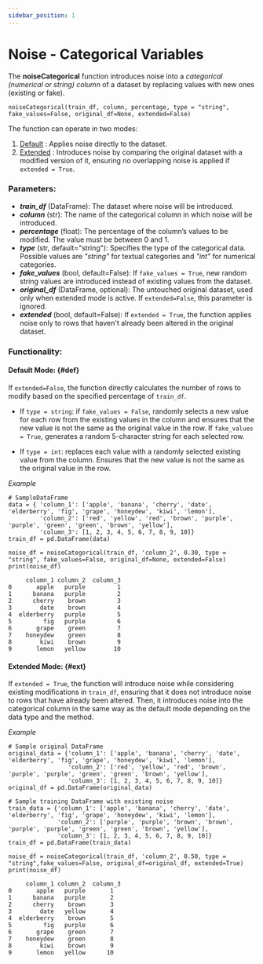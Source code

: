 ```yaml
---
sidebar_position: 1
---
```


# Noise - Categorical Variables

The **noiseCategorical** function introduces noise into a *categorical (numerical or string) column* of a dataset by replacing values with new ones (existing or fake). 

`noiseCategorical(train_df, column, percentage, type = "string", fake_values=False, original_df=None, extended=False)`

The function can operate in two modes:

1. [Default](#def) : Applies noise directly to the dataset. 
2. [Extended](#ext) : Introduces noise by comparing  the original dataset with a modified version of it, ensuring no overlapping noise is applied if `extended = True`.

### Parameters:

- ***train_df*** (DataFrame): The dataset where noise will be introduced.
- ***column*** (str): The name of the categorical column in which noise will be introduced.
- ***percentage*** (float): The percentage of the column’s values to be modified. The value must be between 0 and 1.
- ***type*** (str, default="string"): Specifies the type of the categorical data. Possible values are *"string"* for textual categories and *"int"* for numerical categories.
- ***fake_values*** (bool, default=False): If `fake_values = True`, new random string values are introduced instead of existing values from the dataset.
- ***original_df*** (DataFrame, optional): The untouched original dataset, used only when extended mode is active. If `extended=False`, this parameter is ignored.
- ***extended*** (bool, default=False): If `extended = True`, the function applies noise only to rows that haven't already been altered in the original dataset.

### Functionality:

#### Default Mode: {#def}

If `extended=False`, the function directly calculates the number of rows to modify based on the specified percentage of `train_df`.

- If `type = string`: if `fake_values = False`, randomly selects a new value for each row from the existing values in the column and ensures that the new value is not the same as the original value in the row. If `fake_values = True`, generates a random 5-character string for each selected row.

- If `type = int`: replaces each value with a randomly selected existing value from the column. Ensures that the new value is not the same as the original value in the row.

*Example* 

    # SampleDataFrame
    data = { 'column_1': ['apple', 'banana', 'cherry', 'date', 'elderberry', 'fig', 'grape', 'honeydew', 'kiwi', 'lemon'],
             'column_2': ['red', 'yellow', 'red', 'brown', 'purple', 'purple', 'green', 'green', 'brown', 'yellow'],
             'column_3': [1, 2, 3, 4, 5, 6, 7, 8, 9, 10]}
    train_df = pd.DataFrame(data)
    
    noise_df = noiseCategorical(train_df, 'column_2', 0.30, type = "string", fake_values=False, original_df=None, extended=False)
    print(noise_df) 

         column_1 column_2  column_3
    0       apple   purple         1 
    1      banana   purple         2
    2      cherry    brown         3
    3        date    brown         4
    4  elderberry   purple         5
    5         fig   purple         6
    6       grape    green         7
    7    honeydew    green         8
    8        kiwi    brown         9
    9       lemon   yellow        10
    
#### Extended Mode: {#ext}

If `extended = True`, the function will introduce noise while considering existing modifications in `train_df`, ensuring that it does not introduce noise to rows that have already been altered.
Then, it introduces noise into the categorical column in the same way as the default mode depending on the data type and the method.

*Example* 

    # Sample original DataFrame
    original_data = {'column_1': ['apple', 'banana', 'cherry', 'date', 'elderberry', 'fig', 'grape', 'honeydew', 'kiwi', 'lemon'],
                     'column_2': ['red', 'yellow', 'red', 'brown', 'purple', 'purple', 'green', 'green', 'brown', 'yellow'],
                     'column_3': [1, 2, 3, 4, 5, 6, 7, 8, 9, 10]}
    original_df = pd.DataFrame(original_data)
    
    # Sample training DataFrame with existing noise
    train_data = {'column_1': ['apple', 'banana', 'cherry', 'date', 'elderberry', 'fig', 'grape', 'honeydew', 'kiwi', 'lemon'],
                  'column_2': ['purple', 'purple', 'brown', 'brown', 'purple', 'purple', 'green', 'green', 'brown', 'yellow'],
                  'column_3': [1, 2, 3, 4, 5, 6, 7, 8, 9, 10]}
    train_df = pd.DataFrame(train_data)
    
    noise_df = noiseCategorical(train_df, 'column_2', 0.50, type = "string",fake_values=False, original_df=original_df, extended=True)
    print(noise_df) 
    
         column_1 column_2  column_3
    0       apple   purple       1
    1      banana   purple       2
    2      cherry    brown       3
    3        date   yellow       4
    4  elderberry    brown       5
    5         fig   purple       6
    6       grape    green       7
    7    honeydew    green       8
    8        kiwi    brown       9
    9       lemon   yellow      10

